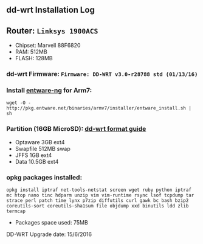 ## dd-wrt Installation Log 

## Router: `Linksys 1900ACS`
 * Chipset: Marvell 88F6820
 * RAM: 512MB
 * FLASH: 128MB

### dd-wrt Firmware: `Firmware: DD-WRT v3.0-r28788 std (01/13/16)`

### Install [entware-ng](https://github.com/Entware-ng/Entware-ng/wiki/Install-on-DD-WRT) for Arm7:
```
wget -O - http://pkg.entware.net/binaries/armv7/installer/entware_install.sh | sh
```

### Partition (16GB MicroSD): [dd-wrt format guide](https://www.dd-wrt.com/wiki/index.php/How_to_-_Format_and_Partition_External_Storage_Device)
 * Optaware 3GB ext4
 * Swapfile 512MB swap
 * JFFS 1GB ext4
 * Data 10.5GB ext4


### opkg packages installed:
```
opkg install iptraf net-tools-netstat screen wget ruby python iptraf mc htop nano tinc hdparm unzip vim vim-runtime rsync lsof tcpdump tar strace perl patch time lynx p7zip diffutils curl gawk bc bash bzip2 coreutils-sort coreutils-sha1sum file objdump xxd binutils ldd zlib termcap
```
* Packages space used: 75MB

DD-WRT Upgrade date: 15/6/2016
